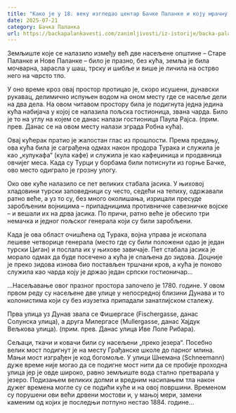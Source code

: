 ```yaml
---
title: "Како је у 18. веку изгледао центар Бачке Паланке и коју мрачну тајну крије?"
date: 2025-07-21
category: Бачка Паланка
url: https://backapalankavesti.com/zanimljivosti/iz-istorije/backa-palanka-u-18-veku-istorija/
---
```


Земљиште које се налазило између већ две насељене општине – Старе Паланке и Нове Паланке – било је празно, без кућа, земља је била мочварна, зарасла у шаш, трску и шибље и више је личила на острво него на чврсто тло.

У оно време кроз овај простор протицао је, скоро исушени, дунавски рукавац, делимично испуњен водом на оном месту где се насеље дели на два дела. На овом читавом простору била је подигнута једна једина кућа набијача у којој се налазила пољска гостионица, звана чарда. Било је то на углу на којем се данас налази гостионица Паула Рајса. (прим. прев. Данас се на овом месту налази зграда Робна кућа).

Овај кућерак пратио је жалостан глас из прошлости. Према предању, ова кућа била је саграђена одмах након продора Турака и служила је као „кулукафа“ (кула кафе) и служила је као кафеџиница и продавница овчијег меса. Када су Турци у борбама били потиснути из горње Бачке, ово место одиграло је грозну улогу.

Око ове куће налазило се пет великих стабала јасика. У њиховој хладовини турски заповедници су често, седећи на тепиху, одржавали ратно веће, а уз то су, без много околишања, изрицали пресуде заробљеним војницима – припадницима противничке савезничке војске – и вешали их на дрва јасика. По причи, ратно веће је обесило три немачка и једног пољског генерала који су били заробљени.

Када је ова област очишћена од Турака, војна управа је ископала лешеве четворице генерала (место где су били положени одао је један турски Циган) и послала их у њихове завичаје. Пет стабала јасика је морало одмах да буде посечено а кућа је спаљена до зидова. Доцније је преко зидова изнова био постављен тршчани кров, а кућа је поново служила као чарда коју је држао један српски гостионичар…

…Насељавање овог празног простора започело је 1780. године. У овом првом реду су насељене две улице у непосредној близини Дунава и то колонистима који су без изузетка припадали занатлијском сталежу.

Прва улица уз Дунав звала се Фишергасе (Fischergasse, данас Солунска улица), а друга Милергасе (Mullergasse, данас Хајдук Вељкова улица). (прим. прев. Данас улица Иве Лоле Рибара).

Сељаци, ткачи и ковачи били су насељени „преко језера“. Посебно велик мост подигнут је на месту Грађанске школе до парног млина. Мањи мост изграђен је код богомоље. У улици Шнемана (Schneemann) дуже време није могао да се подигне мост нити да се пробије проходна улица јер је овде широко, равно земљиште вода стално претварала у језеро. Подизањем великих долми и вредним насипањем тла након дужег времена могле су се подићи куће и на овој површини. Временом су порушени ови већи дрвени мостови и, у мањој мери, замени каменим од којих је последњи потпуно нестао 1884. године…
